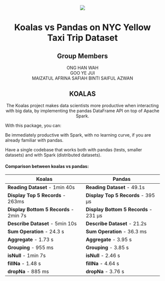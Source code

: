 <h1 align="center">
  <img src="https://user-images.githubusercontent.com/97009588/211754866-b88f8f71-dbe1-4735-9e5d-5890d747d211.png">
  <br>
</h1>

<h1 align="center">
  Koalas vs Pandas on NYC Yellow Taxi Trip Dataset
  <br>
</h1>

<h2 align="center">
  Group Members
  <br>
</h2>

<p align="center">
  <a>ONG HAN WAH</a><br>
  <a>GOO YE JUI</a><br>
  <a>MAIZATUL AFRINA SAFIAH BINTI SAIFUL AZWAN</a><br>
</p>

<h2 align="center">
  KOALAS
  <br>
</h2>

<p align="center">
  <a>The Koalas project makes data scientists more productive when interacting with big data, by implementing the pandas DataFrame API on top of Apache Spark.

  With this package, you can:

Be immediately productive with Spark, with no learning curve, if you are already familiar with pandas.

Have a single codebase that works both with pandas (tests, smaller datasets) and with Spark (distributed datasets).
</p> 

#### Comparison between koalas vs pandas:
| Koalas | Pandas |
| --- | --- |
| **Reading Dataset** - 1min 40s |   **Reading Dataset** - 49.1s  |
| **Display Top 5 Records** - 263ms | **Display Top 5 Records** - 395 µs |
| **Display Bottom 5 Records** - 2min 7s | **Display Bottom 5 Records** - 231 µs |
| **Describe Dataset** - 5min 10s |  **Describe Dataset** - 21.2s |
| **Sum Operation** - 24.3 s |  **Sum Operation** - 36.3 ms |
| **Aggregate** - 1.73 s |  **Aggregate** - 3.95 s |
| **Grouping** - 955 ms |  **Grouping** - 3.85 s |
| **isNull** - 1min 7s |  **isNull** - 2.46 s |
| **fillNa** - 1.48 s |  **fillNa** - 4.64 s |
| **dropNa** - 885 ms |  **dropNa** - 3.76 s |
